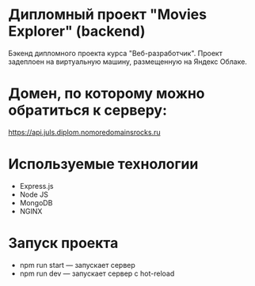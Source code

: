 # Дипломный проект "Movies Explorer" (backend)

Бэкенд дипломного проекта курса "Веб-разработчик". Проект задеплоен на виртуальную машину, размещенную на Яндекс Облаке.

#  Домен, по которому можно обратиться к серверу:

https://api.juls.diplom.nomoredomainsrocks.ru

# Используемые технологии 

* Express.js  
* Node JS
* MongoDB 
* NGINX

# Запуск проекта

* npm run start — запускает сервер
* npm run dev — запускает сервер с hot-reload
